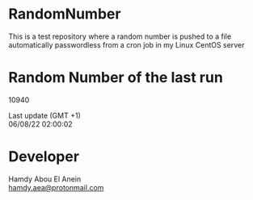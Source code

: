 # RandomNumber    
This is a test repository where a random number is pushed to a file automatically passwordless from a cron job in my Linux CentOS server    
# Random Number of the last run   
10940
      
Last update (GMT +1)    
06/08/22 02:00:02
# Developer    
Hamdy Abou El Anein   
hamdy.aea@protonmail.com
